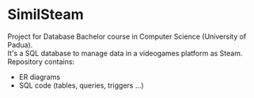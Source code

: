 # SimilSteam

Project for Database Bachelor course in Computer Science (University of Padua).<br />
It's a SQL database to manage data in a videogames platform as Steam.<br />
Repository contains:
* ER diagrams
* SQL code (tables, queries, triggers ...)
